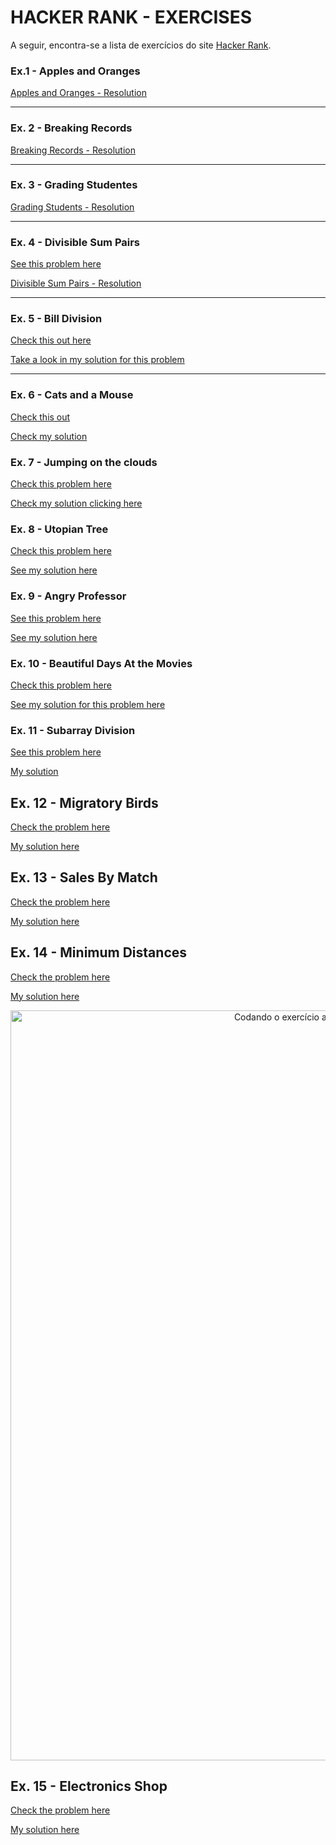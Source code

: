# HACKER RANK - EXERCISES
A seguir, encontra-se a lista de exercícios do site [Hacker Rank](https://www.hackerrank.com/).

### Ex.1 - Apples and Oranges
[Apples and Oranges - Resolution](applesAndOranges)

---
### Ex. 2 - Breaking Records

[Breaking Records - Resolution](breakingRecords.js)

---
### Ex. 3 - Grading Studentes
[Grading Students - Resolution](gradingStudents.js)

---
### Ex. 4 - Divisible Sum Pairs
[See this problem here](https://www.hackerrank.com/challenges/divisible-sum-pairs/problem)


[Divisible Sum Pairs - Resolution](divisibleSumPairs.js)

---
### Ex. 5 - Bill Division
[Check this out here](https://www.hackerrank.com/challenges/bon-appetit/problem)

[Take a look in my solution for this problem](billDivision.js)

---

### Ex. 6 - Cats and a Mouse

[Check this out](https://www.hackerrank.com/challenges/cats-and-a-mouse/problem)

[Check my solution](catsAndMouse.js)

### Ex. 7 - Jumping on the clouds

[Check this problem here](https://www.hackerrank.com/challenges/jumping-on-the-clouds-revisited/problem)

[Check my solution clicking here](jumpingClouds.js)

### Ex. 8 - Utopian Tree

[Check this problem here](hackerrank.com/challenges/utopian-tree/problem?h_r=profile)

[See my solution here](utopianTree.js)

### Ex. 9 - Angry Professor

[See this problem here](https://www.hackerrank.com/challenges/angry-professor/problem)

[See my solution here](angryProfessor.js)

### Ex. 10 - Beautiful Days At the Movies

[Check this problem here](https://www.hackerrank.com/challenges/beautiful-days-at-the-movies/problem)

[See my solution for this problem here](beautifulDaysMovies.js)

### Ex. 11 - Subarray Division

[See this problem here](https://www.hackerrank.com/challenges/the-birthday-bar/problem)

[My solution](subarrayDivision.js)

## Ex. 12 - Migratory Birds

[Check the problem here](https://www.hackerrank.com/challenges/migratory-birds/problem)

[My solution here](migratoryBirds.js)

## Ex. 13 - Sales By Match

[Check the problem here](https://www.hackerrank.com/challenges/sock-merchant/problem)

[My solution here](salesByMatch.js)


## Ex. 14 - Minimum Distances

[Check the problem here](https://www.hackerrank.com/challenges/minimum-distances/problem)

[My solution here](minimumDistances.js)

<div align="center">
<img src="github/code.gif" alt="Codando o exercício acima no site do Hacker Rank e passando pelos testes"  width="1200px">
</div>

## Ex. 15 - Electronics Shop

[Check the problem here](https://www.hackerrank.com/challenges/electronics-shop/problem?isFullScreen=true)

[My solution here](electronicsShop.js)